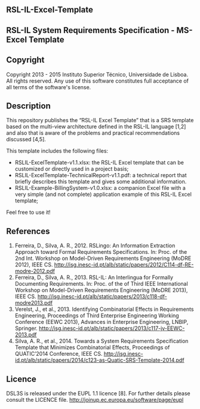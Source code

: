 
## RSL-IL-Excel-Template 
## RSL-IL System Requirements Specification - MS-Excel Template 

Copyright
--------------------------------------------------------------------------------------

Copyright 2013 - 2015 Instituto Superior Técnico, Universidade de Lisboa. All rights reserved. 
Any use of this software constitutes full acceptance of all terms of the software's license.

Description
--------------------------------------------------------------------------------------
This repository publishes the “RSL-IL Excel Template” that is a SRS template based on the multi-view architecture defined in the RSL-IL language [1,2] and also that is aware of the problems and practical recommendations discussed [4,5]. 

This template includes the following files:
- RSLIL-ExcelTemplate-v1.1.xlsx: the RSL-IL Excel template that can be customized or directly used in a project basis;
- RSLIL-ExcelTemplate-TechnicalReport-v1.1.pdf: a technical report that briefly describes this template and gives some additional information. 
- RSLIL-Example-BillingSystem-v1.0.xlsx: a companion Excel file with a very simple (and not complete) application example of this RSL-IL Excel template;


Feel free to use it!

References
--------------------------------------------------------------------------------------

1.	Ferreira, D., Silva, A. R., 2012. RSLingo: An Information Extraction Approach toward Formal Requirements Specifications. In: Proc. of the 2nd Int. Workshop on Model-Driven Requirements Engineering (MoDRE 2012), IEEE CS. http://isg.inesc-id.pt/alb/static/papers/2012/C114-df-RE-modre-2012.pdf 
2.	Ferreira, D., Silva, A. R., 2013. RSL-IL: An Interlingua for Formally Documenting Requirements. In: Proc. of the of Third IEEE International Workshop on Model-Driven Requirements Engineering (MoDRE 2013), IEEE CS. http://isg.inesc-id.pt/alb/static/papers/2013/c118-df-modre2013.pdf
3.	Verelst, J., et al., 2013. Identifying Combinatorial Effects in Requirements Engineering, Proceedings of Third Enterprise Engineering Working Conference (EEWC 2013), Advances in Enterprise Engineering, LNBIP, Springer. http://isg.inesc-id.pt/alb/static/papers/2013/c117-jv-EEWC-2013.pdf
4.	Silva, A. R., et al., 2014. Towards a System Requirements Specification Template that Minimizes Combinatorial Effects, Proceedings of QUATIC’2014 Conference, IEEE CS. http://isg.inesc-id.pt/alb/static/papers/2014/c123-as-Quatic-SRS-Template-2014.pdf


Licence
--------------------------------------------------------------------------------------

DSL3S is released under the EUPL 1.1 licence [8]. For further details please 
consult the LICENCE file.  http://joinup.ec.europa.eu/software/page/eupl
